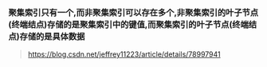 ### 聚集索引只有一个,而非聚集索引可以存在多个,非聚集索引的叶子节点(终端结点)存储的是聚集索引中的键值,而聚集索引的叶子节点(终端结点)存储的是具体数据

> https://blog.csdn.net/jeffrey11223/article/details/78997941


